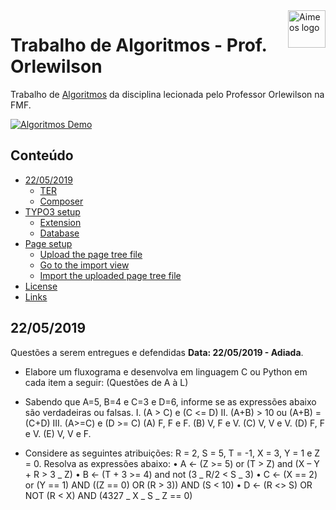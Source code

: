 <a href="https://github.com/lintonjr/algoritmos_orlewilson">
    <img src="https://d3pwz8qrais8b7.cloudfront.net/portal-wyden/public/custom-uploads/wyden-footer.png" alt="Aimeos logo" title="Trabalho de Algoritmos" align="right" height="60" />
</a>

# Trabalho de Algoritmos - Prof. Orlewilson

Trabalho de [Algoritmos](https://github.com/lintonjr/algoritmos_orlewilson) da disciplina lecionada pelo Professor Orlewilson na FMF.

[![Algoritmos Demo](http://oi66.tinypic.com/10da1lg.jpg)](http://oi66.tinypic.com/10da1lg.jpg)

## Conteúdo

- [22/05/2019](#22/05/2019)
  - [TER](#typo3-extension-repository)
  - [Composer](#composer)
- [TYPO3 setup](#typo3-setup)
  - [Extension](#extension)
  - [Database](#database)
- [Page setup](#page-setup)
  - [Upload the page tree file](#upload-the-page-tree-file)
  - [Go to the import view](#go-to-the-import-view)
  - [Import the uploaded page tree file](#import-the-uploaded-page-tree-file)
- [License](#license)
- [Links](#links)

## 22/05/2019

Questões a serem entregues e defendidas **Data: 22/05/2019 - Adiada**.

- Elabore um fluxograma e desenvolva em linguagem C ou Python em cada item a seguir: (Questões de A à L)
- Sabendo que A=5, B=4 e C=3 e D=6, informe se as expressões abaixo são verdadeiras ou
  falsas.
  I. (A > C) e (C <= D)
  II. (A+B) > 10 ou (A+B) = (C+D)
  III. (A>=C) e (D >= C)
  (A) F, F e F.
  (B) V, F e V.
  (C) V, V e V.
  (D) F, F e V.
  (E) V, V e F.

- Considere as seguintes atribuições: R = 2, S = 5, T = -1, X = 3, Y = 1 e Z = 0. Resolva as
  expressões abaixo:
  • A <- (Z >= 5) or (T > Z) and (X – Y + R > 3 _ Z)
  • B <- (T + 3 >= 4) and not (3 _ R/2 < S _ 3)
  • C <- (X == 2) or (Y == 1) AND ((Z == 0) OR (R > 3)) AND (S < 10)
  • D <- (R <> S) OR NOT (R < X) AND (4327 _ X _ S _ Z == 0)
